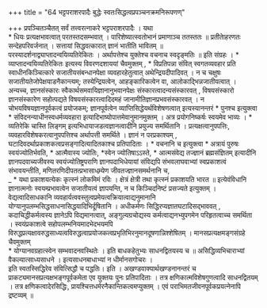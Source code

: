+++
title = "64 भट्टपराशरपादैः बुद्धेः स्वतःसिद्धत्वप्रपञ्चनक्रमनिरूपणण्"

+++
प्रपञ्चितञ्चैतत् सर्वं तत्त्वरत्नाकरे भट्टपराशरपादैः । यथा  
\* धियः प्रत्यक्षभावत्वात् परतस्तदसम्भवात् । पारिशेष्यात्स्वतोभानं प्रमाणाञ्च ततस्ततः ॥ प्रतीतेाहरणतः सन्देहपरिवर्जनात् । सत्तायां सिद्धवत्कारात् ज्ञानं भातीति भावितम् ॥  
परस्यादर्शनाद्व्याप्तादन्वयिव्यतिरेकितः । अर्थापत्तेश्च युक्तेश्च वचनाच स्वदृङ्मतिः ॥ इति संग्रहः । \* व्याप्तादन्वयिव्यतिरेकितः इत्यस्य विवरणदशाययां चैवमुक्तम् , \* विप्रतिपन्ना संवित् स्वगतव्यवहार प्रति स्वाधीनकिञ्चित्कारे सजातीयसंबन्धानपेक्षा व्यवहारहेतुत्वात् अथेन्द्रियदीपादिवत् । न च चक्षुषः सजातीयतेजोपेक्षयाडनैकान्त्यम्; तस्येन्द्रियत्वेन, आहङ्कारिकत्वेन वा, आलोकाद्भिन्नजातीयत्वात् । अन्यच्च, ज्ञानसंस्कारः स्वैकार्थसमवायिज्ञानानुभवानपेक्षः संस्कारत्वादन्यसंस्कारवत् , विषयसंस्कारो ज्ञानसंस्कारेण सहोत्पद्यते विषयसंस्कारत्वादिदमहं जानामीतिज्ञानप्रभवसंस्कारवत् । न चोभयविषयज्ञानपूर्वकत्वं प्रयोजकम्; ज्ञानपूर्वत्वेन व्याप्तिसिद्धेयर्थविशेषणत्वात् इत्यस्यानन्तरं \* पुनश्च इत्युक्त्वा \* संविदनन्याधीनस्वधर्मव्यवहारा इत्यादिभाष्योपात्तमेवानुमानमुक्तम् । अत्र प्रयोगनिष्कर्षः स्वयमेव भाव्यः । \* व्यतिरेकि चास्ति लिङ्गम् इत्यभिधायाजडत्वज्ञानत्वादीनि प्रयुज्य समर्थितानि । प्रत्यक्षत्वानुपपत्तिः, व्यवहारविशेषकरत्वानुपपत्तिश्च अर्थापत्ती समर्थिते । ज्ञानं न परप्रकाश्यम् , घटादिवदर्थाप्रकाशकत्वप्रसङ्गादित्यादितकाश्च प्रतिपादिताः । \* वचनानि च इत्युक्त्वा \* अत्रायं पुरुषः स्वयंज्योतिर्भवति, \* आत्मैवास्य ज्योतिः, \*स्वेन ज्योतिषाऽऽस्ते, \* आत्मसंवेद्य तज्ज्ञानं ब्रह्मसंज्ञितम् इत्यादीनि ज्ञानपदवाच्यजीवस्य स्वयंज्योतिष्ट्रपराणि ज्ञानपदाभिधेयायां संविद्यपि संभवलाघवाभ्यां स्वप्रकाशत्वं संभावयन्तीति, मणितरणिदीपतत्प्रभासाधम्र्येण जीवतज्ज्ञानसमर्थनानि च,  
_ \* यथा प्रकाशयत्येकः कृत्स्नं लोकमिमं रविः । क्षेत्रं क्षेत्री तथा कृत्स्नं प्रकाशयति भारत ॥ इत्येवंविधानि ज्ञानात्मनोः स्वयम्प्रभावत्वेन सजातीयत्वं ज्ञापयन्ति, न च किञ्चिदनिष्टं प्रसज्यते इत्युक्तम् । वेद्यत्वादिसाधकानि व्यवहार्यत्ववस्तुत्वप्रमेयत्वक्रियात्वाद्यनुमानानि योग्यानुपलम्भसिद्धसाधनासिद्धयादिभिर्दूषितानि । अधीकर्मणः सिद्धिरप्यज्ञातघटादिसद्भाववत् , कदाचिद्धीकर्मत्वस्य ज्ञानेऽपि विद्यमानत्वात्, अङ्गुल्यग्रचोद्यस्य कर्मत्वाद्यनभ्युपगमेन परिहृतत्वाच्च समर्थिता । स्वयंप्रकाशत्वे सहोपलम्भनियमादभेदभयमपि विरुद्धप्रत्यक्षावरुद्धसाध्यत्वविरुद्धत्वाप्रयोजकत्वप्रभृतिभिरनुमानदूषणान्निश्शेषितम् । मानसप्रत्यक्षमङ्गसंग्रहे चैवमुक्तम्  
\* योग्यानवग्रहात्स्वेन सम्भवादनवस्थितेः । इति बाधकहेतुभ्यः साधनद्वितयस्य च ॥ असिद्धिव्यभिचाराभ्यां वैकल्यात्साध्यसाधने । इत्यसाधनबाधाभ्यां न धीर्मानसगोचरः ।  
इति स्वतस्सिद्धिरेव संवित्सिद्धौ च पद्धतिः। इति । अखण्डवाक्यार्थखण्डनानन्तरं च प्राकट्यमानसप्रत्यक्षभङ्गपूर्वकमेता एव युक्तयः पुनः प्रतिपादिताः । तत्र क्षणिकात्मविशेषगुणत्वादि साधनद्वितयम् । तत्र क्षणिकत्वादेरसिद्धिः, प्रायश्चित्तधर्मरनैकान्तिकत्वमप्युक्तम् । एवं पराभिमतजीवनपूर्वकप्रयत्नेनापि द्रष्टव्यम् ॥